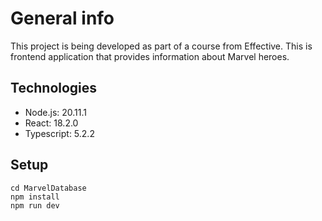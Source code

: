 # General info

This project is being developed as part of a course from Effective.
This is frontend application that provides information about Marvel heroes.

## Technologies

- Node.js: 20.11.1
- React: 18.2.0
- Typescript: 5.2.2

## Setup

```
cd MarvelDatabase
npm install
npm run dev
```
